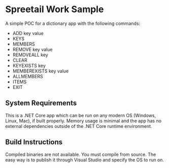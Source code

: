 # Spreetail Work Sample
A simple POC for a dictionary app with the following commands:
- ADD key value
- KEYS
- MEMBERS
- REMOVE key value
- REMOVEALL key
- CLEAR
- KEYEXISTS key
- MEMBEREXISTS key value
- ALLMEMBERS
- ITEMS
- EXIT

## System Requirements
This is a .NET Core app which can be run on any modern OS (Windows, Linux, Mac), if built properly. Memory usage is minimal and the
app has no external dependencies outside of the .NET Core runtime environment.

## Build Instructions
Compiled binaries are not available. You must compile from source. The easy way is to publish it through Visual Studio and specify
the OS to run on.